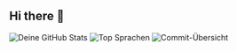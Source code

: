 ## Hi there 👋
![Deine GitHub Stats](https://github-readme-stats.vercel.app/api?username=DEINUSERNAME&show_icons=true&theme=tokyonight)
![Top Sprachen](https://github-readme-stats.vercel.app/api/top-langs/?username=DEINUSERNAME&layout=compact&theme=tokyonight)
![Commit-Übersicht](https://github-profile-summary-cards.vercel.app/api/cards/productive-time?username=DEINUSERNAME&theme=github)

<!--
**FabVali08/fabvali08** is a ✨ _special_ ✨ repository because its `README.md` (this file) appears on your GitHub profile.

Here are some ideas to get you started:

- 🔭 I’m currently working on ...
- 🌱 I’m currently learning ...
- 👯 I’m looking to collaborate on ...
- 🤔 I’m looking for help with ...
- 💬 Ask me about ...
- 📫 How to reach me: ...
- 😄 Pronouns: ...
- ⚡ Fun fact: ...
-->
